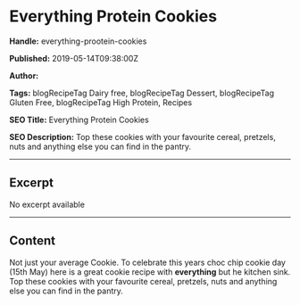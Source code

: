 # Everything Protein Cookies

**Handle:** everything-prootein-cookies

**Published:** 2019-05-14T09:38:00Z

**Author:**  

**Tags:** blogRecipeTag Dairy free, blogRecipeTag Dessert, blogRecipeTag Gluten Free, blogRecipeTag High Protein, Recipes

**SEO Title:** Everything Protein Cookies

**SEO Description:** Top these cookies with your favourite cereal, pretzels, nuts and anything else you can find in the pantry.

---

## Excerpt

No excerpt available

---

## Content

Not just your average Cookie. To celebrate this years choc chip cookie day (15th May) here is a great cookie recipe with **everything** but he kitchen sink. Top these cookies with your favourite cereal, pretzels, nuts and anything else you can find in the pantry.

